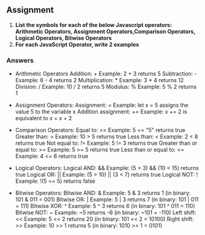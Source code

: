 ## Assignment
1.  **List the symbols for each of the below Javascript operators: Arithmetic Operators, Assignment Operators,Comparison Operators, Logical Operators, Bitwise Operators**
2. **For each JavaScript Operator, write 2 examples**

### Answers
* Arithmetic Operators
Addition: +
Example: 2 + 3 returns 5
Subtraction: -
Example: 6 - 4 returns 2
Multiplication: *
Example: 3 * 4 returns 12
Division: /
Example: 10 / 2 returns 5
Modulus: %
Example: 5 % 2 returns 1

* Assignment Operators:
Assignment: =
Example: let x = 5 assigns the value 5 to the variable x
Addition assignment: +=
Example: x += 2 is equivalent to x = x + 2

* Comparison Operators:
Equal to: ==
Example: 5 == "5" returns true
Greater than: >
Example: 10 > 5 returns true
Less than: <
Example: 2 < 8 returns true
Not equal to: !=
Example: 5 != 3 returns true
Greater than or equal to: >=
Example: 5 >= 5 returns true
Less than or equal to: <=
Example: 4 <= 6 returns true

* Logical Operators:
Logical AND: &&
Example: (5 > 3) && (10 < 15) returns true
Logical OR: ||
Example: (5 > 10) || (3 < 7) returns true
Logical NOT: !
Example: !(5 == 5) returns false

* Bitwise Operators:
Bitwise AND: &
Example: 5 & 3 returns 1 (in binary: 101 & 011 = 001)
Bitwise OR: |
Example: 5 | 3 returns 7 (in binary: 101 | 011 = 111)
Bitwise XOR: ^
Example: 5 ^ 3 returns 6 (in binary: 101 ^ 011 = 110)
Bitwise NOT: ~
Example: ~5 returns -6 (in binary: ~101 = -110)
Left shift: <<
Example: 5 << 2 returns 20 (in binary: 101 << 2 = 10100)
Right shift: >>
Example: 10 >> 1 returns 5 (in binary: 1010 >> 1 = 0101)
